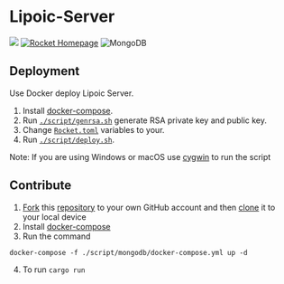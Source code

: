 # Lipoic-Server

[![](https://img.shields.io/github/license/Lipoic/Lipoic-Server.svg)](LICENSE)
[![Rocket Homepage](https://img.shields.io/badge/web-rocket.rs-red.svg?style=flat&label=https&colorB=d33847)](https://rocket.rs)
![MongoDB](https://img.shields.io/badge/MongoDB-%234ea94b.svg??style=flat-square&logo=mongodb&logoColor=white)

## Deployment
Use Docker deploy Lipoic Server.
1. Install [docker-compose](https://docs.docker.com/compose/install/).
2. Run [`./script/genrsa.sh`](./script/genrsa.sh) generate RSA private key and public key.
3. Change [`Rocket.toml`](./Rocket.toml) variables to your.
4. Run [`./script/deploy.sh`](./script/deploy.sh).

Note: If you are using Windows or macOS use [cygwin](https://www.cygwin.com) to run the script

## Contribute
1. [Fork](https://docs.github.com/en/get-started/quickstart/fork-a-repo) this [repository](https://github.com/Lipoic/Lipoic-Server) to your own GitHub account and then [clone](https://docs.github.com/en/repositories/creating-and-managing-repositories/cloning-a-repository) it to your local device
2. Install [docker-compose](https://docs.docker.com/compose/install/)
3. Run the command
```shell
docker-compose -f ./script/mongodb/docker-compose.yml up -d
```
4. To run `cargo run`